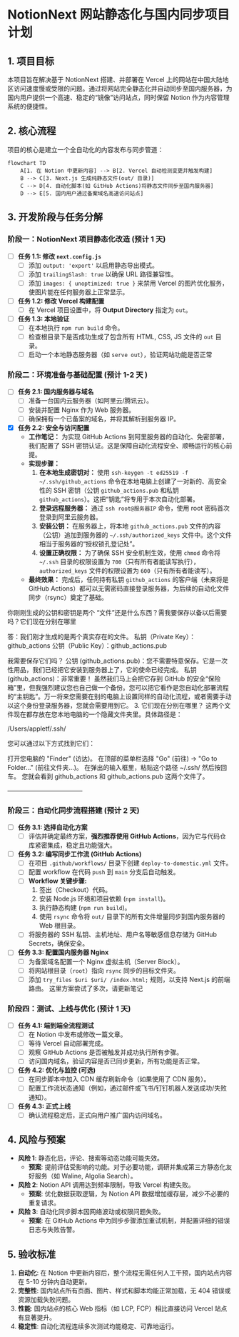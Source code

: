 # NotionNext 网站静态化与国内同步项目计划

## 1. 项目目标

本项目旨在解决基于 NotionNext 搭建、并部署在 Vercel 上的网站在中国大陆地区访问速度慢或受限的问题。通过将网站完全静态化并自动同步至国内服务器，为国内用户提供一个高速、稳定的“镜像”访问站点，同时保留 Notion 作为内容管理系统的便捷性。

## 2. 核心流程

项目的核心是建立一个全自动化的内容发布与同步管道：

```mermaid
flowchart TD
    A[1. 在 Notion 中更新内容] --> B[2. Vercel 自动检测变更并触发构建]
    B --> C[3. Next.js 生成纯静态文件(out/ 目录)]
    C --> D[4. 自动化脚本(如 GitHub Actions)将静态文件同步至国内服务器]
    D --> E[5. 国内用户通过备案域名高速访问站点]
```

## 3. 开发阶段与任务分解

### 阶段一：NotionNext 项目静态化改造 (预计 1 天)

-   [ ] **任务 1.1: 修改 `next.config.js`**
    -   [ ] 添加 `output: 'export'` 以启用静态导出模式。
    -   [ ] 添加 `trailingSlash: true` 以确保 URL 路径兼容性。
    -   [ ] 添加 `images: { unoptimized: true }` 来禁用 Vercel 的图片优化服务，使图片能在任何服务器上正常显示。
-   [ ] **任务 1.2: 修改 Vercel 构建配置**
    -   [ ] 在 Vercel 项目设置中，将 **Output Directory** 指定为 `out`。
-   [ ] **任务 1.3: 本地验证**
    -   [ ] 在本地执行 `npm run build` 命令。
    -   [ ] 检查根目录下是否成功生成了包含所有 HTML, CSS, JS 文件的 `out` 目录。
    -   [ ] 启动一个本地静态服务器（如 `serve out`），验证网站功能是否正常

### 阶段二：环境准备与基础配置 (预计 1-2 天 )

-   [ ] **任务 2.1: 国内服务器与域名**
    -   [ ] 准备一台国内云服务器（如阿里云/腾讯云）。
    -   [ ] 安装并配置 Nginx 作为 Web 服务器。
    -   [ ] 确保拥有一个已备案的域名，并将其解析到服务器 IP。
-   [x] **任务 2.2: 安全与访问配置**
    -   **工作笔记：** 为实现 GitHub Actions 到阿里服务器的自动化、免密部署，我们配置了 SSH 密钥认证。这是保障自动化流程安全、顺畅运行的核心前提。
    -   **实现步骤：**
        1.  **在本地生成密钥对：** 使用 `ssh-keygen -t ed25519 -f ~/.ssh/github_actions` 命令在本地电脑上创建了一对新的、高安全性的 SSH 密钥（公钥 `github_actions.pub` 和私钥 `github_actions`）。这把“钥匙”将专用于本次自动化部署。
        2.  **登录远程服务器：** 通过 `ssh root@服务器IP` 命令，使用 root 密码首次登录到阿里云服务器。
        3.  **安装公钥：** 在服务器上，将本地 `github_actions.pub` 文件的内容（公钥）追加到服务器的 `~/.ssh/authorized_keys` 文件中。这个文件相当于服务器的“授权锁孔登记处”。
        4.  **设置正确权限：** 为了确保 SSH 安全机制生效，使用 `chmod` 命令将 `~/.ssh` 目录的权限设置为 `700`（只有所有者能读写执行），`authorized_keys` 文件的权限设置为 `600`（只有所有者能读写）。
    -   **最终效果：** 完成后，任何持有私钥 `github_actions` 的客户端（未来将是 GitHub Actions）都可以无需密码直接登录服务器，为后续的自动化文件同步（rsync）奠定了基础。

你刚刚生成的公钥和密钥是两个 “文件”还是什么东西？需我要保存以备以后需要吗？它们现在分别在哪里

答：我们刚才生成的是两个真实存在的文件。
私钥（Private Key）：github_actions
公钥（Public Key）：github_actions.pub

我需要保存它们吗？
公钥 (github_actions.pub)：您不需要特意保存。它是一次性用品，我们已经把它安装到服务器上了，它的使命已经完成。
私钥 (github_actions)：非常重要！ 虽然我们马上会把它存到 GitHub 的安全“保险箱”里，但我强烈建议您也自己做一个备份。您可以把它看作是您自动化部署流程的“主钥匙”。万一将来您需要在别的电脑上设置同样的自动化流程，或者需要手动以这个身份登录服务器，您就会需要用到它。
3. 它们现在分别在哪里？
这两个文件现在都存放在您本地电脑的一个隐藏文件夹里。具体路径是：

/Users/appletf/.ssh/

您可以通过以下方式找到它们：

打开您电脑的 "Finder" (访达)。
在顶部的菜单栏选择 "Go" (前往) -> "Go to Folder..." (前往文件夹...)。
在弹出的输入框里，粘贴这个路径 ~/.ssh/ 然后按回车。
您就会看到 github_actions 和 github_actions.pub 这两个文件了。

————————————





### 阶段三：自动化同步流程搭建 (预计 2 天)

-   [ ] **任务 3.1: 选择自动化方案**
    -   [ ] 评估并确定最终方案，**强烈推荐使用 GitHub Actions**，因为它与代码仓库紧密集成，稳定且功能强大。
-   [ ] **任务 3.2: 编写同步工作流 (GitHub Actions)**
    -   [ ] 在项目 `.github/workflows/` 目录下创建 `deploy-to-domestic.yml` 文件。
    -   [ ] 配置 workflow 在代码 `push` 到 `main` 分支后自动触发。
    -   [ ] **Workflow 关键步骤:**
        1.  签出（Checkout）代码。
        2.  安装 Node.js 环境和项目依赖 (`npm install`)。
        3.  执行静态构建 (`npm run build`)。
        4.  使用 `rsync` 命令将 `out/` 目录下的所有文件增量同步到国内服务器的 Web 根目录。
    -   [ ] 将服务器的 SSH 私钥、主机地址、用户名等敏感信息存储为 GitHub Secrets，确保安全。
-   [ ] **任务 3.3: 配置国内服务器 Nginx**
    -   [ ] 为备案域名配置一个 Nginx 虚拟主机（Server Block）。
    -   [ ] 将网站根目录（`root`）指向 `rsync` 同步的目标文件夹。
    -   [ ] 添加 `try_files $uri $uri/ /index.html;` 规则，以支持 Next.js 的前端路由。
    这里方案尝试了多次，请更新笔记

### 阶段四：测试、上线与优化 (预计 1 天)

-   [ ] **任务 4.1: 端到端全流程测试**
    -   [ ] 在 Notion 中发布或修改一篇文章。
    -   [ ] 等待 Vercel 自动部署完成。
    -   [ ] 观察 GitHub Actions 是否被触发并成功执行所有步骤。
    -   [ ] 访问国内域名，验证内容是否已同步更新，所有功能是否正常。
-   [ ] **任务 4.2: 优化与监控 (可选)**
    -   [ ] 在同步脚本中加入 CDN 缓存刷新命令（如果使用了 CDN 服务）。
    -   [ ] 配置工作流状态通知（例如，通过邮件或飞书/钉钉机器人发送成功/失败通知）。
-   [ ] **任务 4.3: 正式上线**
    -   [ ] 确认流程稳定后，正式向用户推广国内访问域名。

## 4. 风险与预案

-   **风险 1**: 静态化后，评论、搜索等动态功能可能失效。
    -   **预案**: 提前评估受影响的功能。对于必要功能，调研并集成第三方静态化友好服务（如 Waline, Algolia Search）。
-   **风险 2**: Notion API 调用达到频率限制，导致 Vercel 构建失败。
    -   **预案**: 优化数据获取逻辑，为 Notion API 数据增加缓存层，减少不必要的重复请求。
-   **风险 3**: 自动化同步脚本因网络波动或权限问题失败。
    -   **预案**: 在 GitHub Actions 中为同步步骤添加重试机制，并配置详细的错误日志与失败告警。

## 5. 验收标准

1.  **自动化**: 在 Notion 中更新内容后，整个流程无需任何人工干预，国内站点内容在 5-10 分钟内自动更新。
2.  **完整性**: 国内站点所有页面、图片、样式和脚本均能正常加载，无 404 错误或资源加载失败问题。
3.  **性能**: 国内站点的核心 Web 指标（如 LCP, FCP）相比直接访问 Vercel 站点有显著提升。
4.  **稳定性**: 自动化流程连续多次测试均能稳定、可靠地运行。